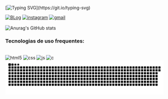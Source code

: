 [![Typing SVG](https://readme-typing-svg.demolab.com/?lines=Hello+color=#008000,+i'm+Danilo+Santos!!;Welcome+to+my+profile!!)](https://git.io/typing-svg)

[![BLog](https://img.shields.io/badge/LinkedIn-0077B5?style=for-the-badge&logo=linkedin&logoColor=white)](https://www.linkedin.com/in/danilo-pereira-dos-santos-845a73265/)
[![instagram](https://img.shields.io/badge/Instagram-E4405F?style=for-the-badge&logo=instagram&logoColor=white)](https://www.instagram.com/dam_santss/?next=%2F)
[![gmail](https://img.shields.io/badge/Gmail-D14836?style=for-the-badge&logo=gmail&logoColor=white)](mailto:damsantos978@gmail.com) <br/> <br/> 
![Anurag's GitHub stats](https://github-readme-stats.vercel.app/api?username=danicco10&show_icons=true&theme=radical)

### Tecnologias de uso frequentes:
<div style="display: inline_block"><br/>
    <img align='center' alt="html5" src= "https://img.shields.io/badge/HTML5-E34F26?style=for-the-badge&logo=html5&logoColor=white"/>
    <img align='center' alt="css" src= "https://img.shields.io/badge/CSS-239120?&style=for-the-badge&logo=css3&logoColor=white"/>
    <img align='center' alt="js" src= "https://img.shields.io/badge/JavaScript-F7DF1E?style=for-the-badge&logo=javascript&logoColor=black"/>
    <img align='center' alt="c" src= "https://img.shields.io/badge/C-00599C?style=for-the-badge&logo=c&logoColor=white"/>

</div>

<picture align="center">
  <source media="(prefers-color-scheme: dark)" srcset="https://raw.githubusercontent.com/danicco10/danicco10/output/github-contribution-grid-snake-dark.svg">
  <source media="(prefers-color-scheme: light)" srcset="https://raw.githubusercontent.com/danicco10/danicco10/output/github-contribution-grid-snake-dark.svg">
  <img align="center" alt="github contribution grid snake animation" src="https://raw.githubusercontent.com/danicco10/danicco10/output/github-contribution-grid-snake.svg">
</picture>
